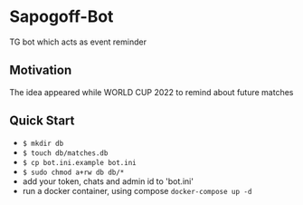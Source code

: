 # Sapogoff-Bot
TG bot which acts as event reminder

## Motivation
The idea appeared while WORLD CUP 2022 to remind about future matches 

## Quick Start
- `$ mkdir db` 
- `$ touch db/matches.db`
- `$ cp bot.ini.example bot.ini`
- `$ sudo chmod a+rw db db/*`
- add your token, chats and admin id to 'bot.ini'
- run a docker container, using compose `docker-compose up -d`
